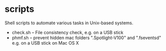 # scripts
Shell scripts to automate various tasks in Unix-based systems.

* check.sh – File consistency check, e.g. on a USB stick
* phmf.sh – prevent hidden mac folders ".Spotlight-V100" and ".fseventsd" e.g. on a USB stick on Mac OS X
